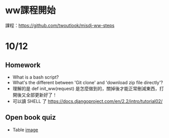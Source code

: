 # ww課程開始 #
課程：https://github.com/twoutlook/misdj-ww-steps

# 10/12 #
## Homework
- What is a bash script?
- What's the different between 'Git clone' and 'download zip file directly'?
- 理解的是 def init_ww(request) 是怎麼做到的，關掉後才能正常刪減東西，打開後又全部更新好了！
- 可以讀 SHELL 了 https://docs.djangoproject.com/en/2.2/intro/tutorial02/

## Open book quiz
- Table
[image](https://github.com/amychenmit/misdj-ww/blob/master/H1.png)

